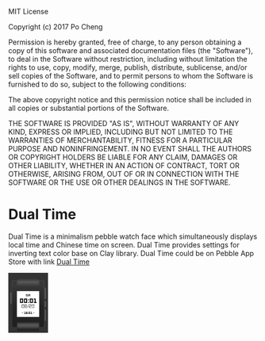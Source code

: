 MIT License

Copyright (c) 2017 Po Cheng

Permission is hereby granted, free of charge, to any person obtaining a copy
of this software and associated documentation files (the "Software"), to deal
in the Software without restriction, including without limitation the rights
to use, copy, modify, merge, publish, distribute, sublicense, and/or sell
copies of the Software, and to permit persons to whom the Software is
furnished to do so, subject to the following conditions:

The above copyright notice and this permission notice shall be included in all
copies or substantial portions of the Software.

THE SOFTWARE IS PROVIDED "AS IS", WITHOUT WARRANTY OF ANY KIND, EXPRESS OR
IMPLIED, INCLUDING BUT NOT LIMITED TO THE WARRANTIES OF MERCHANTABILITY,
FITNESS FOR A PARTICULAR PURPOSE AND NONINFRINGEMENT. IN NO EVENT SHALL THE
AUTHORS OR COPYRIGHT HOLDERS BE LIABLE FOR ANY CLAIM, DAMAGES OR OTHER
LIABILITY, WHETHER IN AN ACTION OF CONTRACT, TORT OR OTHERWISE, ARISING FROM,
OUT OF OR IN CONNECTION WITH THE SOFTWARE OR THE USE OR OTHER DEALINGS IN THE
SOFTWARE.

# Dual Time

Dual Time is a minimalism pebble watch face which simultaneously displays local time and Chinese time on screen.
Dual Time provides settings for inverting text color base on Clay library.
Dual Time could be on Pebble App Store with link [Dual Time](https://apps.getpebble.com/en_US/application/599935000dfc323e1100108c)

<img src="/pic/dual-time-screenshot.png" alt="screenshot" style="width:80px;"/>

